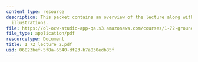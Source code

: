 ```yaml
---
content_type: resource
description: This packet contains an overview of the lecture along with diagrams and
  illustrations.
file: https://ol-ocw-studio-app-qa.s3.amazonaws.com/courses/1-72-groundwater-hydrology-fall-2005/06823bef5f8a6540df23b7a830edb85f_1_72_lecture_2.pdf
file_type: application/pdf
resourcetype: Document
title: 1_72_lecture_2.pdf
uid: 06823bef-5f8a-6540-df23-b7a830edb85f
---
```

